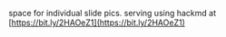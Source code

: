 space for individual slide pics. serving using hackmd at [https://bit.ly/2HAOeZ1](https://bit.ly/2HAOeZ1)
